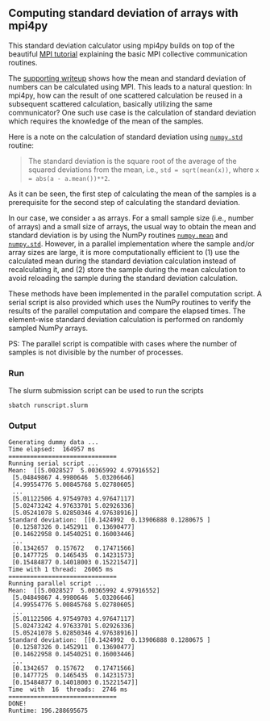 ## Computing standard deviation of arrays with mpi4py

This standard deviation calculator using mpi4py builds on top of the beautiful [MPI tutorial](https://github.com/mpitutorial/mpitutorial/tree/gh-pages/tutorials/mpi-reduce-and-allreduce/code) explaining the basic MPI collective communication routines.

The [supporting writeup](https://mpitutorial.com/tutorials/mpi-reduce-and-allreduce/) shows how the mean and standard deviation of numbers can be calculated using MPI.
This leads to a natural question: In mpi4py, how can the result of one scattered calculation be reused in a subsequent scattered calculation, basically utilizing the same communicator?
One such use case is the calculation of standard deviation which requires the knowledge of the mean of the samples.

Here is a note on the calculation of standard deviation using [`numpy.std`](https://numpy.org/doc/stable/reference/generated/numpy.std.html) routine:
> The standard deviation is the square root of the average of the squared deviations from the mean, i.e., `std = sqrt(mean(x))`, where `x = abs(a - a.mean())**2`.

As it can be seen, the first step of calculating the mean of the samples is a prerequisite for the second step of calculating the standard deviation. 

In our case, we consider `a` as arrays.
For a small sample size (i.e., number of arrays) and a small size of arrays, the usual way to obtain the mean and standard deviation is by using the NumPy routines [`numpy.mean`](https://numpy.org/doc/stable/reference/generated/numpy.mean.html) and [`numpy.std`](https://numpy.org/doc/stable/reference/generated/numpy.std.html).
However, in a parallel implementation where the sample and/or array sizes are large, it is more computationally efficient to (1) use the calculated mean during the standard deviation calculation instead of recalculating it, and (2) store the sample during the mean calculation to avoid reloading the sample during the standard deviation calculation.

These methods have been implemented in the parallel computation script.
A serial script is also provided which uses the NumPy routines to verify the results of the parallel computation and compare the elapsed times.
The element-wise standard deviation calculation is performed on randomly sampled NumPy arrays.

PS: The parallel script is compatible with cases where the number of samples is not divisible by the number of processes.

### Run 

The slurm submission script can be used to run the scripts
```
sbatch runscript.slurm
```

### Output
```
Generating dummy data ...
Time elapsed:  164957 ms
==============================
Running serial script ...
Mean:  [[5.0028527  5.00365992 4.97916552]
 [5.04849867 4.9980646  5.03206646]
 [4.99554776 5.00845768 5.02780605]
 ...
 [5.01122506 4.97549703 4.97647117]
 [5.02473242 4.97633701 5.02926336]
 [5.05241078 5.02850346 4.97638916]]
Standard deviation:  [[0.1424992  0.13906888 0.1280675 ]
 [0.12587326 0.1452911  0.13690477]
 [0.14622958 0.14540251 0.16003446]
 ...
 [0.1342657  0.157672   0.17471566]
 [0.1477725  0.1465435  0.14231573]
 [0.15484877 0.14018003 0.15221547]]
Time with 1 thread:  26065 ms
==============================
Running parallel script ...
Mean:  [[5.0028527  5.00365992 4.97916552]
 [5.04849867 4.9980646  5.03206646]
 [4.99554776 5.00845768 5.02780605]
 ...
 [5.01122506 4.97549703 4.97647117]
 [5.02473242 4.97633701 5.02926336]
 [5.05241078 5.02850346 4.97638916]]
Standard deviation:  [[0.1424992  0.13906888 0.1280675 ]
 [0.12587326 0.1452911  0.13690477]
 [0.14622958 0.14540251 0.16003446]
 ...
 [0.1342657  0.157672   0.17471566]
 [0.1477725  0.1465435  0.14231573]
 [0.15484877 0.14018003 0.15221547]]
Time  with  16  threads:  2746 ms
==============================
DONE!
Runtime: 196.288695675
```